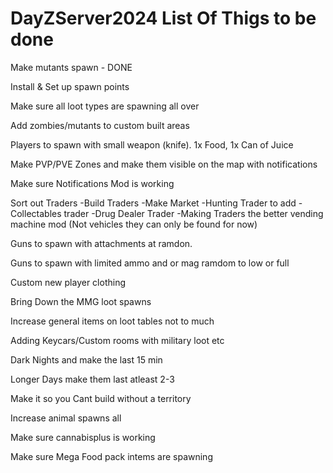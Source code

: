 # DayZServer2024 List Of Thigs to be done
Make mutants spawn - DONE

Install & Set up spawn points

Make sure all loot types are spawning all over

Add zombies/mutants to custom built areas

Players to spawn with small weapon (knife). 1x Food, 1x Can of Juice

Make PVP/PVE Zones and make them visible on the map with notifications

Make sure Notifications Mod is working 

Sort out Traders 
-Build Traders
-Make Market
-Hunting Trader to add
-Collectables trader
-Drug Dealer Trader
-Making Traders the better vending machine mod
(Not vehicles they can only be found for now)

Guns to spawn with attachments at ramdon. 

Guns to spawn with limited ammo and or mag ramdom to low or full

Custom new player clothing

Bring Down the MMG loot spawns 

Increase general items on loot tables not to much

Adding Keycars/Custom rooms with military loot etc

Dark Nights and make the last 15 min

Longer Days make them last atleast 2-3

Make it so you Cant build without a territory

Increase animal spawns all

Make sure cannabisplus is working

Make sure Mega Food pack intems are spawning







